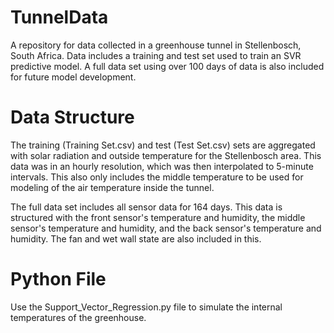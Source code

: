 # TunnelData
A repository for data collected in a greenhouse tunnel in Stellenbosch, South Africa. Data includes a training and test set used to train an SVR predictive model. A full data set using over 100 days of data is also included for future model development. 

# Data Structure
The training (Training Set.csv) and test (Test Set.csv) sets are aggregated with solar radiation and outside temperature for the Stellenbosch area. This data was in an hourly resolution, which was then interpolated to 5-minute intervals. This also only includes the middle temperature to be used for modeling of the air temperature inside the tunnel.

The full data set includes all sensor data for 164 days. This data is structured with the front sensor's temperature and humidity, the middle sensor's temperature and humidity, and the back sensor's temperature and humidity. The fan and wet wall state are also included in this.

# Python File
Use the Support_Vector_Regression.py file to simulate the internal temperatures of the greenhouse.
